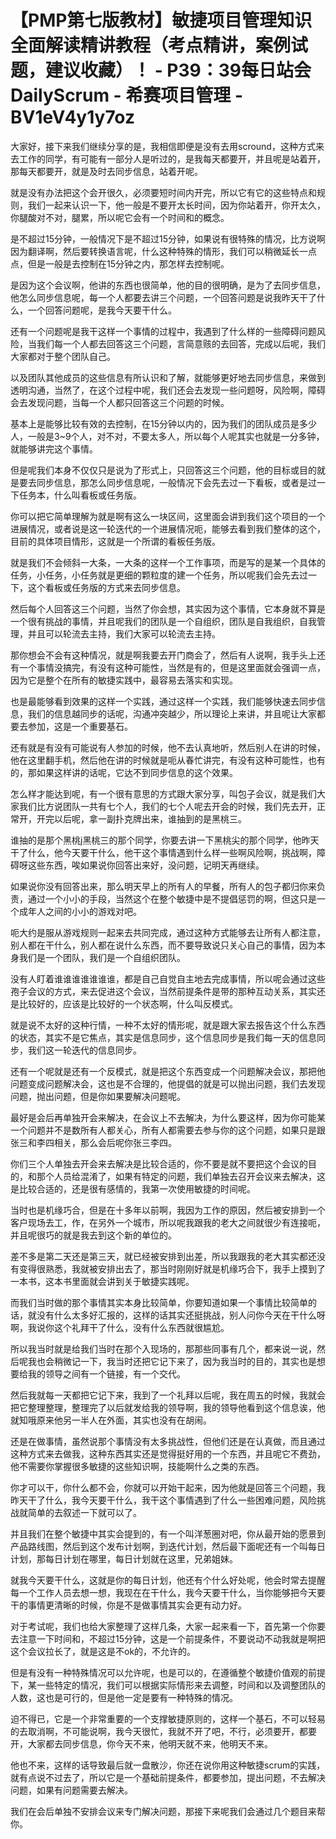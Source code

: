 # 【PMP第七版教材】敏捷项目管理知识全面解读精讲教程（考点精讲，案例试题，建议收藏）！ - P39：39每日站会DailyScrum - 希赛项目管理 - BV1eV4y1y7oz

大家好，接下来我们继续分享的是，我相信即便是没有去用scround，这种方式来去工作的同学，有可能有一部分人是听过的，是我每天都要开，并且呢是站着开，那每天都要开，就是及时去同步信息，站着开呢。

就是没有办法把这个会开很久，必须要短时间内开完，所以它有它的这些特点和规则，我们一起来认识一下，他一般是不要开太长时间，因为你站着开，你开太久，你腿酸对不对，腿累，所以呢它会有一个时间和的概念。

是不超过15分钟，一般情况下是不超过15分钟，如果说有很特殊的情况，比方说啊因为翻译啊，然后要转换语言呢，什么这种特殊的情形，我们可以稍微延长一点点，但是一般是去控制在15分钟之内，那怎样去控制呢。

是因为这个会议啊，他讲的东西也很简单，他的目的很明确，是为了去同步信息，他怎么同步信息呢，每一个人都要去讲三个问题，一个回答问题是说我昨天干了什么，一个回答问题呢，是我今天要干什么。

还有一个问题呢是我干这样一个事情的过程中，我遇到了什么样的一些障碍问题风险，当我们每一个人都去回答这三个问题，言简意赅的去回答，完成以后呢，我们大家都对于整个团队自己。

以及团队其他成员的这些信息有所认识和了解，就能够更好地去同步信息，来做到透明沟通，当然了，在这个过程中呢，我们还会去发现一些问题呀，风险啊，障碍会去发现问题，当每一个人都只回答这三个问题的时候。

基本上是能够比较有效的去控制，在15分钟以内的，因为我们的团队成员是多少人，一般是3~9个人，对不对，不要太多人，所以每个人呢其实也就是一分多钟，就能够讲完这个事情。

但是呢我们本身不仅仅只是说为了形式上，只回答这三个问题，他的目标或目的就是要去同步信息，那怎么同步信息呢，一般情况下会先去过一下看板，或者是过一下任务本，什么叫看板或任务版。

你可以把它简单理解为就是啊有这么一块区间，这里面会讲到我们这个项目的一个进展情况，或者说是这一轮迭代的一个进展情况呃，能够去看到我们整体的这个，目前的具体项目情形，这就是一个所谓的看板任务版。

就是我们不会倾斜一大条，一大条的这样一个工作事项，而是写的是某一个具体的任务，小任务，小任务就是更细的颗粒度的建一个任务，所以呢我们会先去过一下，这个看板或任务版的方式来去同步信息。

然后每个人回答这三个问题，当然了你会想，其实因为这个事情，它本身就不算是一个很有挑战的事情，并且呢我们的团队是一个自组织，团队是自我组织，自我管理，并且可以轮流去主持，我们大家可以轮流去主持。

那你想会不会有这种情况，就是啊我要去开门商会了，然后有人说啊，我手头上还有一个事情没搞完，有没有这种可能性，当然是有的，但是这里面就会强调一点，因为它是整个在所有的敏捷实践中，最容易去落实和实现。

也是最能够看到效果的这样一个实践，通过这样一个实践，我们能够快速去同步信息，我们的信息越同步的话呢，沟通冲突越少，所以理论上来讲，并且呢让大家都要去参加，这是一个重要基石。

还有就是有没有可能说有人参加的时候，他不去认真地听，然后别人在讲的时候，他在这里翻手机，然后他在讲的时候就是呃从春忙讲完，有没有这种可能性，也有的，那如果这样讲的话呢，它达不到同步信息的这个效果。

怎么样才能达到呢，有一个很有意思的方式跟大家分享，叫包子会议，就是我们大家我们比方说团队一共有七个人，我们的七个人呢去开会的时候，我们先去开，正常开，开完以后呢，拿一副扑克牌出来，谁抽到的是黑桃三。

谁抽的是那个黑桃j黑桃三的那个同学，你要去讲一下黑桃尖的那个同学，他昨天干了什么，他今天要干什么，他干这个事情遇到什么样一些啊风险啊，挑战啊，障碍呀这些东西，唉如果说你回答出来好，没问题，记明天再继续。

如果说你没有回答出来，那么明天早上的所有人的早餐，所有人的包子都归你来负责，通过一个小小的手段，当然这个在整个敏捷中是不提倡惩罚的啊，但这只是一个成年人之间的小小的游戏对吧。

呃大约是服从游戏规则一起来去共同完成，通过这种方式能够去让所有人都注意，别人都在干什么，别人都在说什么东西，而不要导致说只关心自己的事情，因为本身我们是一个团队，我们是一个自组织团队。

没有人盯着谁谁谁谁谁谁谁，都是自己自觉自主地去完成事情，所以呢会通过这些孢子会议的方式，来去促进这个会议，当然前提条件是带的那种互动关系，其实还是比较好的，应该是比较好的一个状态啊，什么叫反模式。

就是说不太好的这种行情，一种不太好的情形呢，就是跟大家去报告这个什么东西的状态，其实不是它焦点，其实是信息同步，这个信息同步是我们每一天的信息同步，我们这一轮迭代的信息同步。

还有一个呢就是还有一个反模式，就是把这个东西变成一个问题解决会议，那把他问题变成问题解决会，这也是不合理的，他提倡的就是可以抛出问题，我们去发现问题，抛出问题，但是你如果要解决问题呢。

最好是会后再单独开会来解决，在会议上不去解决，为什么要这样，因为你可能某一个问题并不是数所有人都关心，所有人都需要去参与你的这个问题，如果只是跟张三和李四相关，那么会后呢你张三李四。

你们三个人单独去开会来去解决是比较合适的，你不要是就不要把这个会议的目的，和那个人员给混淆了，如果有特定的问题，我们单独去召开会议来去解决，这是比较合适的，还是很有感情的，我第一次使用敏捷的时间呢。

当时也是机缘巧合，但是在十多年以前啊，我因为工作的原因，然后被安排到一个客户现场去工，作，在另外一个城市，所以呢我跟我的老大之间就很少有连接呃，并且呢很巧的就是我去到这个新的单位的。

差不多是第二天还是第三天，就已经被安排到出差，所以我跟我的老大其实都还没有变得很熟悉，我就被安排出去了，那当时刚刚好就是机缘巧合下，我手上摸到了一本书，这本书里面就会讲到关于敏捷实践呢。

而我们当时做的那个事情其实本身比较简单，你要知道如果一个事情比较简单的话，就没有什么太多好汇报的，这样的话其实还挺挑战，别人问你今天在干什么呀啊，我说你这个礼拜干了什么，没有什么东西就很尴尬。

所以我当时就是给我们当时在那个入现场的，那那些同事有几个，都来说一说，然后呢我也会稍微记一下，我当时还把它记下来了，因为我当时的目的，其实也是想要给我的领导之间有一个链接，有一个交代。

然后我就每一天都把它记下来，我到了一个礼拜以后呢，我在周五的时候，我就会把它整理整理，整理完了以后就发给我的领导啊，我的领导他看到这个信息诶，他就知哦原来他另一半人在外面，其实也没有在胡闹。

还是在做事情，虽然说那个事情没有太多挑战性，但他们还是在认真做，而且通过这种方式来去做我，这种东西其实还是觉得挺好用的一个东西，并且呢它不费劲，他不需要你掌握很多敏捷的这些知识啊，技能啊什么之类的东西。

你才可以干，你什么都不会，你就可以开始干起来，因为他就是回答三个问题，我昨天干了什么，我今天要干什么，我干这个事情遇到了什么一些困难问题，风险挑战就简单的去叙述一下就可以了。

并且我们在整个敏捷中其实会提到的，有一个叫洋葱圈对吧，你从最开始的愿景到产品路线图，然后到这个发布计划啊，到迭代计划，然后最下面呢还有一个叫每日计划，那每日计划在哪里，每日计划就在这里，兄弟姐妹。

就我今天要干什么，这就是你的每日计划，他还有个什么好处呢，他会时常去提醒每一个工作人员去想一想，我现在在干什么，我今天要干什么，当你能够把今天要干的事情更清晰的时候，你是不是做事情其实会更有动力好。

对于考试呢，我们也给大家整理了这样几条，大家一起来看一下，首先第一个你要去注意一下时间和，不超过15分钟，这是一个前提条件，不要说动不动我就是啊把这个会议拉长了，就是这是不ok的，不允许的。

但是有没有一种特殊情况可以允许呢，也是可以的，在遵循整个敏捷价值观的前提下，某一些特定的情况，我们可以根据实际情形来去调整，时间和以及调整团队的人数，这也是可行的，但是他一定是要有一种特殊的情况。

迫不得已，它是一个非常重要的一个支撑敏捷原则的，这样一个基石，不可以轻易的去取消啊，不可能说啊，我今天很忙，我就不开了吧，不行，必须要开，都要开，大家都去同步信息，你今天不来，他明天就不来，他明天不来。

他也不来，这样的话导致最后就一盘散沙，你还在说你用这种敏捷scrum的实践，就有点说不过去了，所以它是一个基础前提条件，都要参加，提出问题，不去解决问题，如果有问题需要去解决。

我们在会后单独不安排会议来专门解决问题，那接下来呢我们会通过几个题目来帮你。